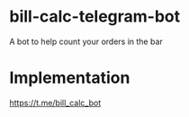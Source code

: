 # bill-calc-telegram-bot
A bot to help count your orders in the bar

# Implementation
https://t.me/bill_calc_bot